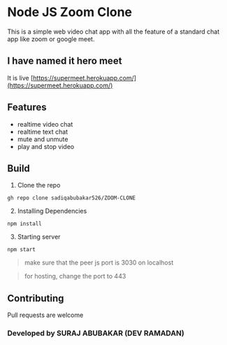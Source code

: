 

# Node JS Zoom Clone

This is a simple web video chat app with all the feature of a standard chat app like zoom or google meet.

## I have named it hero meet
It is live [https://supermeet.herokuapp.com/](https://supermeet.herokuapp.com/)

## Features
- realtime video chat
- realtime text chat
- mute and unmute
- play and stop video

## Build
1. Clone the repo
```
gh repo clone sadiqabubakar526/ZOOM-CLONE
```

2. Installing Dependencies
```
npm install
```

3. Starting server
```
npm start
```

> make sure that the peer js port is 3030 on localhost

> for hosting, change the port to 443

## Contributing
Pull requests are welcome

### Developed by SURAJ ABUBAKAR (DEV RAMADAN)
